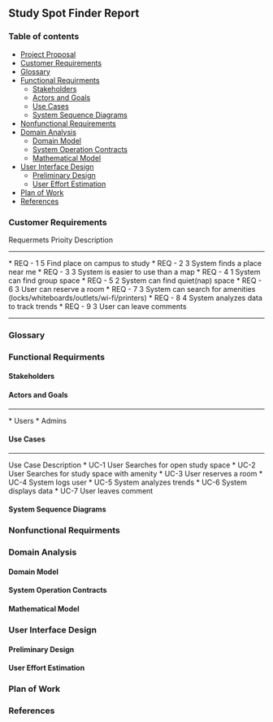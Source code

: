 ## Study Spot Finder Report

### Table of contents  
* [Project Proposal](http://cloudmytrash.com:1234/tux-proposal.html)
* [Customer Requirements](#requirements)
* [Glossary](#glossary)
* [Functional Requirments](#functional)
  * [Stakeholders](#stakeholders)
  * [Actors and Goals](#actor)
  * [Use Cases](#usecase)
  * [System Sequence Diagrams](#diagrams)
* [Nonfunctional Requirements](#nonfunctional)
* [Domain Analysis](#domain_analysis)
  * [Domain Model](#domain_model)
  * [System Operation Contracts](#contracts)
  * [Mathematical Model](#math_model)
* [User Interface Design](#ui_design)
  * [Preliminary Design](#prelim_design)
  * [User Effort Estimation](#effort)
* [Plan of Work](#plan)
* [References](#ref)

### <a name="requirements"></a>Customer Requirements  
Requermets Prioity Description  
<hr>
* REQ - 1 5 Find place on campus to study
* REQ - 2 3 System finds a place near me
* REQ - 3 3 System is easier to use than a map
* REQ - 4 1 System can find group space
* REQ - 5 2 System can find quiet(nap) space
* REQ - 6 3 User can reserve a room
* REQ - 7 3 System can search for amenities (locks/whiteboards/outlets/wi-fi/printers)
* REQ - 8 4 System analyzes data to track trends
* REQ - 9 3 User can leave comments  
<hr>


### <a name="glossary"></a>Glossary

### <a name="functional"></a>Functional Requirments

#### <a name="stakeholders"></a>Stakeholders

#### <a name="actor"></a>Actors and Goals  
<hr>
*  Users
*  Admins

#### <a name="usecase"></a>Use Cases  
<hr> 
Use Case Description
* UC-1 User Searches for open study space
* UC-2 User Searches for study space with amenity
* UC-3 User reserves a room
* UC-4 System logs user
* UC-5 System analyzes trends
* UC-6 System displays data
* UC-7 User leaves comment


#### <a name="diagrams"></a>System Sequence Diagrams

### <a name="nonfunctional"></a>Nonfunctional Requirments

### <a name="domain_analysis"></a>Domain Analysis

#### <a name="domain_model"></a>Domain Model

#### <a name="contracts"></a>System Operation Contracts

#### <a name="math_model"></a>Mathematical Model

### <a name="ui_design"></a>User Interface Design

#### <a name="prelim_design"></a> Preliminary Design

#### <a name="effort"></a>User Effort Estimation

### <a name="plan"></a>Plan of Work

### <a name="ref"></a>References